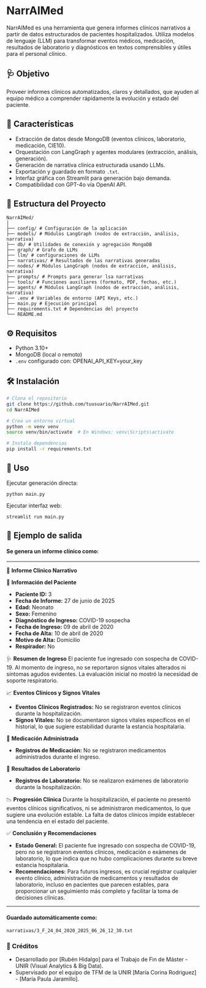 # NarrAIMed

NarrAIMed es una herramienta que genera informes clínicos narrativos a partir de datos estructurados de pacientes hospitalizados. Utiliza modelos de lenguaje (LLM) para transformar eventos médicos, medicación, resultados de laboratorio y diagnósticos en textos comprensibles y útiles para el personal clínico.

## 🩺 Objetivo

Proveer informes clínicos automatizados, claros y detallados, que ayuden al equipo médico a comprender rápidamente la evolución y estado del paciente.

## 🚀 Características

- Extracción de datos desde MongoDB (eventos clínicos, laboratorio, medicación, CIE10).
- Orquestación con LangGraph y agentes modulares (extracción, análisis, generación).
- Generación de narrativa clínica estructurada usando LLMs.
- Exportación y guardado en formato `.txt`.
- Interfaz gráfica con Streamlit para generación bajo demanda.
- Compatibilidad con GPT-4o vía OpenAI API.

## 🧱 Estructura del Proyecto

```
NarrAIMed/
│
├── config/ # Configuración de la aplicación
├── models/ # Módulos LangGraph (nodos de extracción, análisis, narrativa)
├── db/ # Utilidades de conexión y agregación MongoDB
├── graph/ # Grafo de LLMs
├── llm/ # configuraciones de LLMs
├── narrativas/ # Resultados de las narrativas generadas
├── nodes/ # Módulos LangGraph (nodos de extracción, análisis, narrativa)
├── prompts/ # Prompts para generar lsa narrativas
├── tools/ # Funciones auxiliares (formato, PDF, fechas, etc.)
├── agents/ # Módulos LangGraph (nodos de extracción, análisis, narrativa)
├── .env # Variables de entorno (API Keys, etc.)
├── main.py # Ejecución principal
├── requirements.txt # Dependencias del proyecto
└── README.md
```

## ⚙️ Requisitos

- Python 3.10+
- MongoDB (local o remoto)
- `.env` configurado con: OPENAI_API_KEY=your_key

## 🛠️ Instalación

```bash
# Clona el repositorio
git clone https://github.com/tuusuario/NarrAIMed.git
cd NarrAIMed

# Crea un entorno virtual
python -m venv venv
source venv/bin/activate  # En Windows: venv\Scripts\activate

# Instala dependencias
pip install -r requirements.txt

```
## 🧪 Uso
Ejecutar generación directa:
```
python main.py
```

Ejecutar interfaz web:
```
streamlit run main.py
```


## 📁 Ejemplo de salida


#### Se genera un informe clínico como:
---

📄 **Informe Clínico Narrativo**

🧾 **Información del Paciente**
- **Paciente ID:** 3
- **Fecha de Informe:** 27 de junio de 2025
- **Edad:** Neonato
- **Sexo:** Femenino
- **Diagnóstico de Ingreso:** COVID-19 sospecha
- **Fecha de Ingreso:** 09 de abril de 2020
- **Fecha de Alta:** 10 de abril de 2020
- **Motivo de Alta:** Domicilio
- **Respirador:** No

🩺 **Resumen de Ingreso**
El paciente fue ingresado con sospecha de COVID-19. Al momento de ingreso, no se reportaron signos vitales alterados ni síntomas agudos evidentes. La evaluación inicial no mostró la necesidad de soporte respiratorio.

📈 **Eventos Clínicos y Signos Vitales**
- **Eventos Clínicos Registrados:** No se registraron eventos clínicos durante la hospitalización.
- **Signos Vitales:** No se documentaron signos vitales específicos en el historial, lo que sugiere estabilidad durante la estancia hospitalaria.

💊 **Medicación Administrada**
- **Registros de Medicación:** No se registraron medicamentos administrados durante el ingreso.

🧪 **Resultados de Laboratorio**
- **Registros de Laboratorio:** No se realizaron exámenes de laboratorio durante la hospitalización.

📉 **Progresión Clínica**
Durante la hospitalización, el paciente no presentó eventos clínicos significativos, ni se administraron medicamentos, lo que sugiere una evolución estable. La falta de datos clínicos impide establecer una tendencia en el estado del paciente.

✅ **Conclusión y Recomendaciones**
- **Estado General:** El paciente fue ingresado con sospecha de COVID-19, pero no se registraron eventos clínicos, medicación o exámenes de laboratorio, lo que indica que no hubo complicaciones durante su breve estancia hospitalaria.
- **Recomendaciones:** Para futuros ingresos, es crucial registrar cualquier evento clínico, administración de medicamentos y resultados de laboratorio, incluso en pacientes que parecen estables, para proporcionar un seguimiento más completo y facilitar la toma de decisiones clínicas.
---

#### Guardado automáticamente como:

```
narrativas/3_F_24_04_2020_2025_06_26_12_30.txt
```

### 🧠 Créditos

- Desarrollado por [Rubén Hidalgo] para el Trabajo de Fin de Máster - UNIR (Visual Analytics & Big Data).
- Supervisado por el equipo de TFM de la UNIR [María Corina Rodriguez] - [María Paula Jaramillo].
